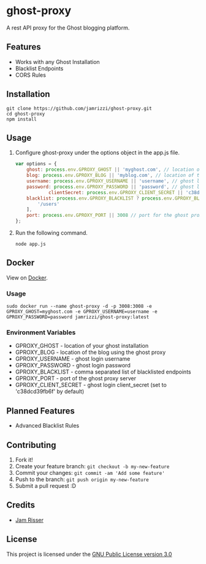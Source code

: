 # ghost-proxy
A rest API proxy for the Ghost blogging platform.

## Features
* Works with any Ghost Installation
* Blacklist Endpoints
* CORS Rules

## Installation
```
git clone https://github.com/jamrizzi/ghost-proxy.git
cd ghost-proxy
npm install
```

## Usage
1. Configure ghost-proxy under the options object in the app.js file.

    ```js
    var options = {
        ghost: process.env.GPROXY_GHOST || 'myghost.com', // location of your ghost installation
        blog: process.env.GPROXY_BLOG || 'myblog.com', // location of the blog using the ghost proxy
        username: process.env.GPROXY_USERNAME || 'username', // ghost login username
        password: process.env.GPROXY_PASSWORD || 'password', // ghost login password
				clientSecret: process.env.GPROXY_CLIENT_SECRET || 'c38dcd39fb6f', // ghost login client_secret
        blacklist: process.env.GPROXY_BLACKLIST ? process.env.GPROXY_BLACKLIST.replace(' ', '').split(',') : [ // array of blacklisted endpoints
            '/users'
        ],
        port: process.env.GPROXY_PORT || 3008 // port for the ghost proxy server
    };
    ```

2. Run the following command.

    ```
    node app.js
    ```

## Docker
View on [Docker](https://hub.docker.com/r/jamrizzi/ghost-proxy).
### Usage

```
sudo docker run --name ghost-proxy -d -p 3008:3008 -e GPROXY_GHOST=myghost.com -e GPROXY_USERNAME=username -e GPROXY_PASSWORD=password jamrizzi/ghost-proxy:latest
```

### Environment Variables
* GPROXY_GHOST - location of your ghost installation
* GPROXY_BLOG - location of the blog using the ghost proxy
* GPROXY_USERNAME - ghost login username
* GPROXY_PASSWORD - ghost login password
* GPROXY_BLACKLIST - comma separated list of blacklisted endpoints
* GPROXY_PORT - port of the ghost proxy server
* GPROXY_CLIENT_SECRET - ghost login client_secret (set to 'c38dcd39fb6f' by default)

## Planned Features
* Advanced Blacklist Rules

## Contributing
1. Fork it!
2. Create your feature branch: `git checkout -b my-new-feature`
3. Commit your changes: `git commit -am 'Add some feature'`
4. Push to the branch: `git push origin my-new-feature`
5. Submit a pull request :D

## Credits
* [Jam Risser](http://jam.jamrizzi.com)

## License
This project is licensed under the [GNU Public License version 3.0](https://www.gnu.org/licenses/gpl-3.0.en.html)
